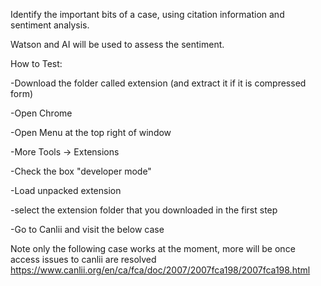 Identify the important bits of a case, using citation information and sentiment analysis.

Watson and AI will be used to assess the sentiment.

How to Test:

-Download the folder called extension (and extract it if it is compressed form)

-Open Chrome

-Open Menu at the top right of window

-More Tools -> Extensions

-Check the box "developer mode"

-Load unpacked extension

-select the extension folder that you downloaded in the first step

-Go to Canlii and visit the below case

Note only the following case works at the moment, more will be once access issues to canlii are resolved
https://www.canlii.org/en/ca/fca/doc/2007/2007fca198/2007fca198.html
